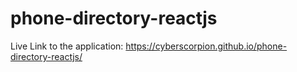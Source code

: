 # phone-directory-reactjs

Live Link to the application: https://cyberscorpion.github.io/phone-directory-reactjs/
